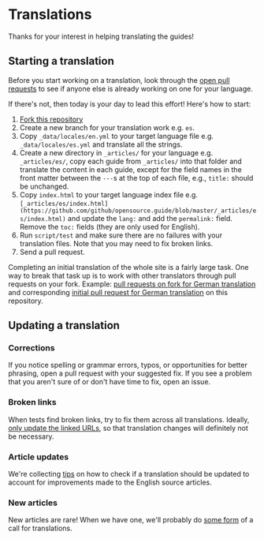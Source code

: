 # Translations

Thanks for your interest in helping translating the guides!

## Starting a translation

Before you start working on a translation, look through the [open pull requests](https://github.com/github/opensource.guide/pulls) to see if anyone else is already working on one for your language.

If there's not, then today is your day to lead this effort! Here's how to start:

1. [Fork this repository](https://github.com/github/opensource.guide/fork)
1. Create a new branch for your translation work e.g. `es`.
1. Copy `_data/locales/en.yml` to your target language file e.g. `_data/locales/es.yml` and translate all the strings.
1. Create a new directory in `_articles/` for your language e.g. `_articles/es/`, copy each guide from `_articles/` into that folder and translate the content in each guide, except for the field names in the front matter between the `---`s at the top of each file, e.g., `title:` should be unchanged.
1. Copy `index.html` to your target language index file e.g. `[_articles/es/index.html](https://github.com/github/opensource.guide/blob/master/_articles/es/index.html)` and update the `lang:` and add the `permalink:` field. Remove the `toc:` fields (they are only used for English).
1. Run `script/test` and make sure there are no failures with your translation files. Note that you may need to fix broken links.
1. Send a pull request.

Completing an initial translation of the whole site is a fairly large task. One way to break that task up is to work with other translators through pull requests on your fork. Example: [pull requests on fork for German translation](https://github.com/katrinleinweber/opensource.guide/pulls?q=is%3Apr+is%3Aclosed) and corresponding [initial pull request for German translation](https://github.com/github/opensource.guide/pull/577) on this repository.

## Updating a translation

### Corrections

If you notice spelling or grammar errors, typos, or opportunities for better phrasing, open a pull request with your suggested fix. If you see a problem that you aren't sure of or don't have time to fix, open an issue.

### Broken links

When tests find broken links, try to fix them across all translations. Ideally, [only update the linked URLs](https://github.com/github/opensource.guide/pull/880/files), so that translation changes will definitely not be necessary.

### Article updates

We're collecting [tips](https://github.com/github/opensource.guide/issues/1119) on how to check if a translation should be updated to account for improvements made to the English source articles.

### New articles

New articles are rare! When we have one, we'll probably do [some form](https://github.com/github/opensource.guide/issues/1120) of a call for translations.
